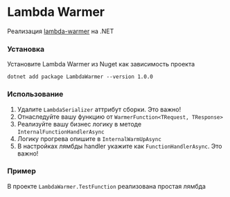 # Lambda Warmer

Реализация [lambda-warmer](https://github.com/jeremydaly/lambda-warmer) на .NET

### Установка

Установите Lambda Warmer из Nuget как зависимость проекта

```shell
dotnet add package LambdaWarmer --version 1.0.0
```

### Использование

1. Удалите `LambdaSerializer` аттрибут сборки. Это важно!
2. Отнаследуйте вашу функцию от `WarmerFunction<TRequest, TResponse>`
3. Реализуйте вашу бизнес логику в методе `InternalFunctionHandlerAsync`
4. Логику прогрева опишите в `InternalWarmUpAsync`
5. В настройках лямбды handler укажите как `FunctionHandlerAsync`. Это важно!

### Пример

В проекте `LambdaWarmer.TestFunction` реализована простая лямбда